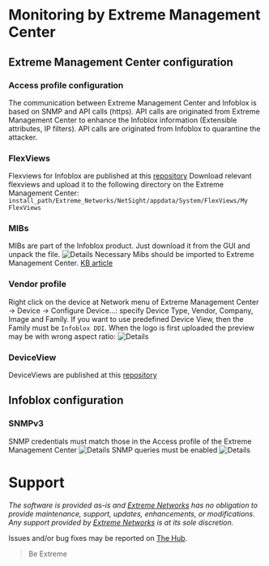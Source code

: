 # Monitoring by Extreme Management Center

## Extreme Management Center configuration

### Access profile configuration
The communication between Extreme Management Center and Infoblox is based on SNMP and API calls (https). API calls are originated from Extreme Management Center to enhance the Infoblox information (Extensible attributes, IP filters). API calls are originated from Infoblox to quarantine the attacker.

### FlexViews
Flexviews for Infoblox are published at this [repository](https://github.com/extremenetworks/Netsight-Report-Views/blob/master/FlexView/InfoBlox/README.md)
Download relevant flexviews and upload it to the following directory on the Extreme Management Center:
`install_path/Extreme_Networks/NetSight/appdata/System/FlexViews/My FlexViews`

### MIBs
MIBs are part of the Infoblox product. Just download it from the GUI and unpack the file.
![Details](Infoblox-mibs-download.png)
Necessary Mibs should be imported to Extreme Management Center. [KB article](https://extremeportal.force.com/ExtrArticleDetail?an=000080448&q=Netsight-Importing-a-MIB-into-Netsight)

### Vendor profile
Right click on the device at Network menu of Extreme Management Center -> Device -> Configure Device…: specify Device Type, Vendor, Company, Image and Family. If you want to use predefined Device View, then the Family must be `Infoblox DDI`. When the logo is first uploaded the preview may be with wrong aspect ratio:
![Details](https://github.com/extremenetworks/Netsight-Report-Views/blob/master/DeviceView/InfoBlox/sample/VendorProfile-InfoBlox.png)

### DeviceView
DeviceViews are published at this [repository](https://github.com/extremenetworks/Netsight-Report-Views/blob/master/DeviceView/InfoBlox/README.md)

## Infoblox configuration

### SNMPv3
SNMP credentials must match those in the Access profile of the Extreme Management Center
![Details](Infoblox-snmp.png)
SNMP queries must be enabled
![Details](Infoblox-snmp-enable.png)


# Support
_The software is provided as-is and [Extreme Networks](http://www.extremenetworks.com/) has no obligation to provide maintenance, support, updates, enhancements, or modifications. Any support provided by [Extreme Networks](http://www.extremenetworks.com/) is at its sole discretion._

Issues and/or bug fixes may be reported on [The Hub](https://community.extremenetworks.com/extreme).

>Be Extreme